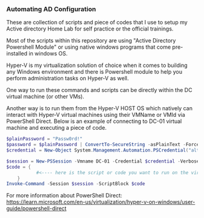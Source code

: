 ### Automating AD Configuration

These are collection of scripts and piece of codes that I use to setup my Active directory Home Lab for self practice or the official trainings.

Most of the scripts within this repository are using "Active Directory Powershell Module" or using native windows programs that come pre-installed in windows OS.

Hyper-V is my virtualization solution of choice when it comes to building any Windows environment and there is Powershell module to help you perform administration tasks on Hyper-V as well.

One way to run these commands and scripts can be directly within the DC virtual machine (or other VMs).

Another way is to run them from the Hyper-V HOST OS which natively can interact with Hyper-V virtual machines using their VMName or VMId via PowerShell Direct. Below is an example of connecting to DC-01 virtual machine and executing a piece of code.

```powershell
$plainPassword = "Passw0rd!"
$password = $plainPassword | ConvertTo-SecureString -asPlainText -Force
$credential = New-Object System.Management.Automation.PSCredential("alto\administrator", $password)

$session = New-PSSession -Vmname DC-01 -Credential $credential -Verbose
$code = {
	       #<---- here is the script or code you want to run on the virtual machine ---->
	}
Invoke-Command -Session $session -ScriptBlock $code
```
For more information about PowerShell Direct: https://learn.microsoft.com/en-us/virtualization/hyper-v-on-windows/user-guide/powershell-direct
